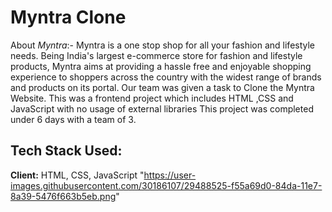 # Myntra Clone

About _Myntra_:- Myntra is a one stop shop for all your fashion and lifestyle needs. Being India's largest e-commerce store for fashion and lifestyle products, Myntra aims at providing a hassle free and enjoyable shopping experience to shoppers across the country with the widest range of brands and products on its portal.
Our team was given a task to Clone the Myntra Website.
This was a frontend project which includes HTML ,CSS and JavaScript with no usage of external libraries
This project was completed under 6 days with a team of 3.

## Tech Stack Used:

**Client:** HTML, CSS, JavaScript
"https://user-images.githubusercontent.com/30186107/29488525-f55a69d0-84da-11e7-8a39-5476f663b5eb.png"
